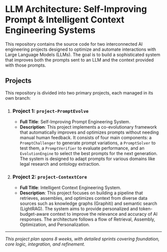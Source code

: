 # LLM Architecture: Self-Improving Prompt & Intelligent Context Engineering Systems

This repository contains the source code for two interconnected AI engineering projects designed to optimize and automate interactions with Large Language Models (LLMs). The goal is to build a sophisticated system that improves both the prompts sent to an LLM and the context provided with those prompts.

## Projects

This repository is divided into two primary projects, each managed in its own branch:

1.  ### **Project 1: `project-PromptEvolve`**
    *   **Full Title**: Self-Improving Prompt Engineering System.
    *   **Description**: This project implements a co-evolutionary framework that automatically improves and optimizes prompts without needing manual human feedback. It consists of four main components: a `PromptChallenger` to generate prompt variations, a `PromptSolver` to test them, a `PromptVerifier` to evaluate performance, and an `EvolutionEngine` to select the best prompts for the next generation. The system is designed to adapt prompts for various domains like legal research and ontology extraction.

2.  ### **Project 2: `project-ContextCore`**
    *   **Full Title**: Intelligent Context Engineering System.
    *   **Description**: This project focuses on building a pipeline that retrieves, assembles, and optimizes context from diverse data sources such as knowledge graphs (Graphiti) and semantic search (LightRAG). The system aims to provide personalized and token-budget-aware context to improve the relevance and accuracy of AI responses. The architecture follows a flow of Retrieval, Assembly, Optimization, and Personalization.

---
*This project plan spans 8 weeks, with detailed sprints covering foundation, core logic, integration, and refinement.*

